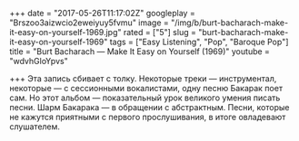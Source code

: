 +++
date = "2017-05-26T11:17:02Z"
googleplay = "Brszoo3aizwcio2eweiyuy5fvmu"
image = "/img/b/burt-bacharach-make-it-easy-on-yourself-1969.jpg"
rated = ["5"]
slug = "burt-bacharach-make-it-easy-on-yourself-1969"
tags = ["Easy Listening", "Pop", "Baroque Pop"]
title = "Burt Bacharach — Make It Easy on Yourself (1969)"
youtube = "wdvhGloYpvs"

+++
Эта запись сбивает с&nbsp;толку. Некоторые треки&nbsp;&mdash; инструментал, некоторые&nbsp;&mdash; с&nbsp;сессионными вокалистами, одну песню Бакарак поет сам. Но&nbsp;этот альбом&nbsp;&mdash; показательный урок великого умения писать песни. Шарм Бакарака&nbsp;&mdash; в&nbsp;обращении с&nbsp;абстрактным. Песни, которые не&nbsp;кажутся приятными с&nbsp;первого прослушивания, в&nbsp;итоге овладевают слушателем.